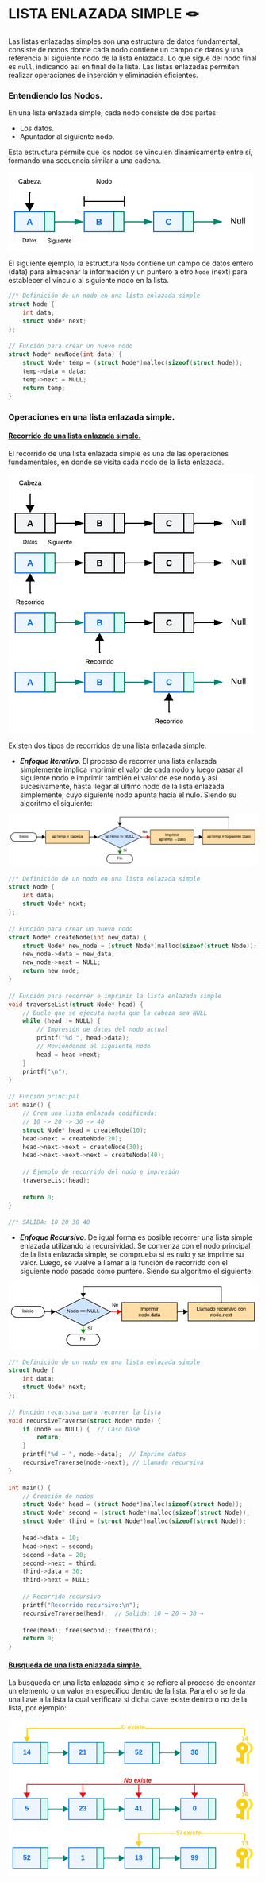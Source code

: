 # LISTA ENLAZADA SIMPLE :knot:
Las listas enlazadas simples son una estructura de datos fundamental, consiste de nodos donde cada nodo contiene un campo de datos y una referencia al siguiente nodo de la lista enlazada. Lo que sigue del nodo final es `null`, indicando así en final de la lista. Las listas enlazadas permiten realizar operaciones de inserción y eliminación eficientes.

### Entendiendo los Nodos.
En una lista enlazada simple, cada nodo consiste de dos partes:

- Los datos.
- Apuntador al siguiente nodo.

Esta estructura permite que los nodos se vinculen dinámicamente entre sí, formando una secuencia similar a una cadena.

<div><img src="../../../../../IMGS/01 - Lenguaje C/02 - ProgramacionIntermedia/04 - ED/SLL.png"></div>

El siguiente ejemplo, la estructura `Node` contiene un campo de datos entero (data) para almacenar la información y un puntero a otro `Node` (next) para establecer el vínculo al siguiente nodo en la lista.

```C
//* Definición de un nodo en una lista enlazada simple
struct Node {
    int data;
    struct Node* next;
};

// Función para crear un nuevo nodo
struct Node* newNode(int data) {
    struct Node* temp = (struct Node*)malloc(sizeof(struct Node));
    temp->data = data;
    temp->next = NULL;
    return temp;
}
```

### Operaciones en una lista enlazada simple.
#### <a href="04 - 06 - 02 - RSLL.c">Recorrido de una lista enlazada simple.</a>
El recorrido de una lista enlazada simple es una de las operaciones fundamentales, en donde se visita cada nodo de la lista enlazada.

<div><img src="../../../../../IMGS/01 - Lenguaje C/02 - ProgramacionIntermedia/04 - ED/SLL_2.png"></div>

Existen dos tipos de recorridos de una lista enlazada simple.

- **_Enfoque Iterativo_**. El proceso de recorrer una lista enlazada simplemente implica imprimir el valor de cada nodo y luego pasar al siguiente nodo e imprimir también el valor de ese nodo y así sucesivamente, hasta llegar al último nodo de la lista enlazada simplemente, cuyo siguiente nodo apunta hacia el nulo. Siendo su algoritmo el siguiente:

<div><img src="../../../../../IMGS/01 - Lenguaje C/02 - ProgramacionIntermedia/04 - ED/SLL_3.png"></div>

```C
//* Definición de un nodo en una lista enlazada simple
struct Node {
    int data;
    struct Node* next;
};

// Función para crear un nuevo nodo
struct Node* createNode(int new_data) {
    struct Node* new_node = (struct Node*)malloc(sizeof(struct Node));
    new_node->data = new_data;
    new_node->next = NULL;
    return new_node;
}

// Función para recorrer e imprimir la lista enlazada simple
void traverseList(struct Node* head) {
    // Bucle que se ejecuta hasta que la cabeza sea NULL
    while (head != NULL) {
        // Impresión de datos del nodo actual
        printf("%d ", head->data);
        // Moviéndonos al siguiente nodo
        head = head->next;
    }
    printf("\n");
}

// Función principal
int main() {
    // Crea una lista enlazada codificada:
    // 10 -> 20 -> 30 -> 40
    struct Node* head = createNode(10);
    head->next = createNode(20);
    head->next->next = createNode(30);
    head->next->next->next = createNode(40);

    // Ejemplo de recorrido del nodo e impresión
    traverseList(head);

    return 0;
}

//* SALIDA: 10 20 30 40
```

- **_Enfoque Recursivo_**. De igual forma es posible recorrer una lista simple enlazada utilizando la recursividad. Se comienza con el nodo principal de la lista enlazada simple, se comprueba si es nulo y se imprime su valor. Luego, se vuelve a llamar a la función de recorrido con el siguiente nodo pasado como puntero. Siendo su algoritmo el siguiente:

<div><img src="../../../../../IMGS/01 - Lenguaje C/02 - ProgramacionIntermedia/04 - ED/SLL_4.png"></div>

```C
//* Definición de un nodo en una lista enlazada simple
struct Node {
    int data;
    struct Node* next;
};

// Función recursiva para recorrer la lista
void recursiveTraverse(struct Node* node) {
    if (node == NULL) {  // Caso base
        return;
    }
    printf("%d → ", node->data);  // Imprime datos
    recursiveTraverse(node->next); // Llamada recursiva
}

int main() {
    // Creación de nodos
    struct Node* head = (struct Node*)malloc(sizeof(struct Node));
    struct Node* second = (struct Node*)malloc(sizeof(struct Node));
    struct Node* third = (struct Node*)malloc(sizeof(struct Node));

    head->data = 10;
    head->next = second;
    second->data = 20;
    second->next = third;
    third->data = 30;
    third->next = NULL;

    // Recorrido recursivo
    printf("Recorrido recursivo:\n");
    recursiveTraverse(head);  // Salida: 10 → 20 → 30 → 

    free(head); free(second); free(third);
    return 0;
}
```

#### <a href="04 - 06 - 02 - BSLL.c">Busqueda de una lista enlazada simple.</a>
La busqueda en una lista enlazada simple se refiere al proceso de encontar un elemento o un valor en especifico dentro de la lista. Para ello se le da una llave a la lista la cual verificara si dicha clave existe dentro o no de la lista, por ejemplo:

<div><img src="../../../../../IMGS/01 - Lenguaje C/02 - ProgramacionIntermedia/04 - ED/SLL_5.png"></div>

